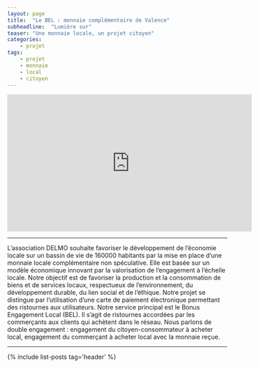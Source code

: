 ```yaml
---
layout: page
title:  "Le BEL : monnaie complémentaire de Valence"
subheadline:  "Lumière sur"
teaser: "Une monnaie locale, un projet citoyen"
categories:
    - projet
tags:
    - projet
    - monnaie
    - local
    - citoyen
---
```


<iframe width="560" height="315" src="https://www.youtube.com/embed/EDUYsjAukSw" frameborder="0" allowfullscreen></iframe>

----------

L’association DELMO souhaite favoriser le développement de l’économie locale sur un bassin de vie de 160000 habitants par la mise en place d’une monnaie locale complémentaire non spéculative. Elle est basée sur un modèle économique innovant par la valorisation de l’engagement à l’échelle locale. Notre objectif est de favoriser la production et la consommation de biens et de services locaux, respectueux de l’environnement, du développement durable, du lien social et de l’éthique. Notre projet se distingue par l’utilisation d’une carte de paiement électronique permettant des ristournes aux utilisateurs. Notre service principal est le Bonus Engagement Local (BEL). Il s’agit de ristournes accordées par les commerçants aux clients qui achètent dans le réseau. Nous parlons de double engagement : engagement du citoyen-consommateur à acheter local, engagement du commerçant à acheter local avec la monnaie reçue.

----------

{% include list-posts tag='header' %}
